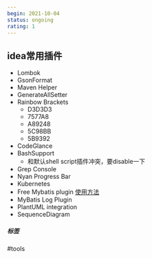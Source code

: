 ```yaml
---
begin: 2021-10-04
status: ongoing
rating: 1
---
```





## idea常用插件

- Lombok
- GsonFormat
- Maven Helper
- GenerateAllSetter
- Rainbow Brackets
	 - D3D3D3
	 - 7577A8
	 - A89248
	 - 5C98BB
	 - 5B9392
- CodeGlance
- BashSupport
 	- 和默认shell script插件冲突，要disable一下
- Grep Console
- Nyan Progress Bar
- Kubernetes
- Free Mybatis plugin [使用方法](https://www.huangchaoyu.com/2019/12/11/free-mybatis-plugin%E7%9A%84%E4%BD%BF%E7%94%A8%E6%96%B9%E6%B3%95/)
- MyBatis Log Plugin
- PlantUML integration
- SequenceDiagram


##### 标签
#tools 